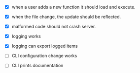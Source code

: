 - [x] when a user adds a new function it should load and execute.
- [x] when the file change, the update should be reflected.
- [x] malformed code should not crash server.

- [x] logging works
- [x] logging can export logged items

- [ ] CLI configuration change works
- [ ] CLI prints documentation